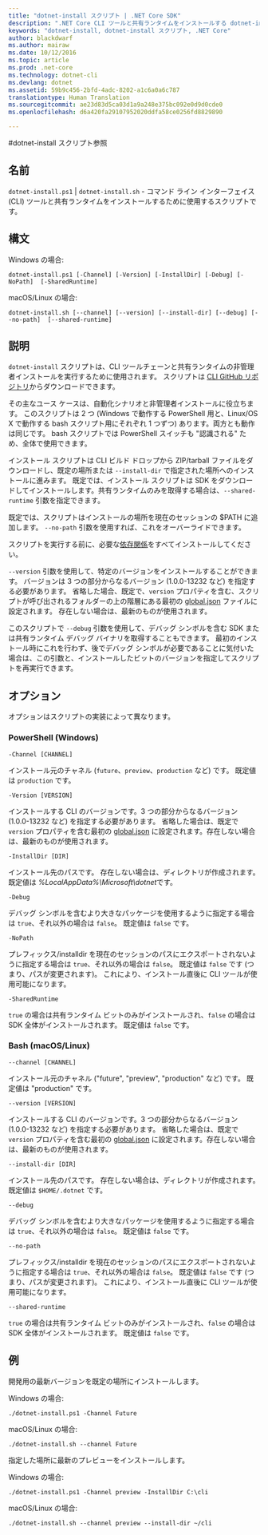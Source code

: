 ```yaml
---
title: "dotnet-install スクリプト | .NET Core SDK"
description: ".NET Core CLI ツールと共有ランタイムをインストールする dotnet-install スクリプトについて説明します。"
keywords: "dotnet-install, dotnet-install スクリプト, .NET Core"
author: blackdwarf
ms.author: mairaw
ms.date: 10/12/2016
ms.topic: article
ms.prod: .net-core
ms.technology: dotnet-cli
ms.devlang: dotnet
ms.assetid: 59b9c456-2bfd-4adc-8202-a1c6a0a6c787
translationtype: Human Translation
ms.sourcegitcommit: ae23d83d5ca03d1a9a248e375bc092e0d9d0cde0
ms.openlocfilehash: d6a420fa29107952020ddfa58ce0256fd8829890

---
```


#<a name="dotnet-install-scripts-reference"></a>dotnet-install スクリプト参照

## <a name="name"></a>名前
`dotnet-install.ps1` | `dotnet-install.sh` - コマンド ライン インターフェイス (CLI) ツールと共有ランタイムをインストールするために使用するスクリプトです。

## <a name="synopsis"></a>構文
Windows の場合:

`dotnet-install.ps1 [-Channel] [-Version]
    [-InstallDir] [-Debug] [-NoPath] 
    [-SharedRuntime]`

macOS/Linux の場合:

`dotnet-install.sh [--channel] [--version]
    [--install-dir] [--debug] [--no-path] 
    [--shared-runtime]`

## <a name="description"></a>説明
`dotnet-install` スクリプトは、CLI ツールチェーンと共有ランタイムの非管理者インストールを実行するために使用されます。 スクリプトは [CLI GitHub リポジトリ](https://github.com/dotnet/cli/tree/rel/1.0.0-preview2/scripts/obtain)からダウンロードできます。 

その主なユース ケースは、自動化シナリオと非管理者インストールに役立ちます。 このスクリプトは 2 つ (Windows で動作する PowerShell 用と、Linux/OS X で動作する bash スクリプト用にそれぞれ 1 つずつ) あります。両方とも動作は同じです。 bash スクリプトでは PowerShell スイッチも "認識される" ため、全体で使用できます。 

インストール スクリプトは CLI ビルド ドロップから ZIP/tarball ファイルをダウンロードし、既定の場所または `--install-dir` で指定された場所へのインストールに進みます。 既定では、インストール スクリプトは SDK をダウンロードしてインストールします。共有ランタイムのみを取得する場合は、`--shared-runtime` 引数を指定できます。 

既定では、スクリプトはインストールの場所を現在のセッションの $PATH に追加します。 `--no-path` 引数を使用すれば、これをオーバーライドできます。 

スクリプトを実行する前に、必要な[依存関係](https://github.com/dotnet/core/blob/master/Documentation/prereqs.md)をすべてインストールしてください。

`--version` 引数を使用して、特定のバージョンをインストールすることができます。 バージョンは 3 つの部分からなるバージョン (1.0.0-13232 など) を指定する必要があります。 省略した場合、既定で、`version` プロパティを含む、スクリプトが呼び出されるフォルダーの上の階層にある最初の [global.json](global-json.md) ファイルに設定されます。 存在しない場合は、最新のものが使用されます。

このスクリプトで `--debug` 引数を使用して、デバッグ シンボルを含む SDK または共有ランタイム デバッグ バイナリを取得することもできます。 最初のインストール時にこれを行わず、後でデバッグ シンボルが必要であることに気付いた場合は、この引数と、インストールしたビットのバージョンを指定してスクリプトを再実行できます。 

## <a name="options"></a>オプション
オプションはスクリプトの実装によって異なります。 

### <a name="powershell-windows"></a>PowerShell (Windows)
`-Channel [CHANNEL]`

インストール元のチャネル (`future`、`preview`、`production` など) です。 既定値は `production` です。

`-Version [VERSION]`

インストールする CLI のバージョンです。3 つの部分からなるバージョン (1.0.0-13232 など) を指定する必要があります。 省略した場合は、既定で `version` プロパティを含む最初の [global.json](global-json.md) に設定されます。存在しない場合は、最新のものが使用されます。     

`-InstallDir [DIR]`

インストール先のパスです。 存在しない場合は、ディレクトリが作成されます。 既定値は *%LocalAppData%\Microsoft\dotnet*です。

`-Debug`

デバッグ シンボルを含むより大きなパッケージを使用するように指定する場合は `true`、それ以外の場合は `false`。 既定値は `false` です。

`-NoPath`

プレフィックス/installdir を現在のセッションのパスにエクスポートされないように指定する場合は `true`、それ以外の場合は `false`。 既定値は `false` です (つまり、パスが変更されます)。 これにより、インストール直後に CLI ツールが使用可能になります。 

`-SharedRuntime`

`true` の場合は共有ランタイム ビットのみがインストールされ、`false` の場合は SDK 全体がインストールされます。 既定値は `false` です。

### <a name="bash-macoslinux"></a>Bash (macOS/Linux)
`--channel [CHANNEL]`

インストール元のチャネル ("future", "preview", "production" など) です。 既定値は "production" です。

`--version [VERSION]`

インストールする CLI のバージョンです。3 つの部分からなるバージョン (1.0.0-13232 など) を指定する必要があります。 省略した場合は、既定で `version` プロパティを含む最初の [global.json](global-json.md) に設定されます。存在しない場合は、最新のものが使用されます。     

`--install-dir [DIR]`

インストール先のパスです。 存在しない場合は、ディレクトリが作成されます。 既定値は `$HOME/.dotnet` です。

`--debug`

デバッグ シンボルを含むより大きなパッケージを使用するように指定する場合は `true`、それ以外の場合は `false`。 既定値は `false` です。

`--no-path`

プレフィックス/installdir を現在のセッションのパスにエクスポートされないように指定する場合は `true`、それ以外の場合は `false`。 既定値は `false` です (つまり、パスが変更されます)。 これにより、インストール直後に CLI ツールが使用可能になります。  

`--shared-runtime`

`true` の場合は共有ランタイム ビットのみがインストールされ、`false` の場合は SDK 全体がインストールされます。 既定値は `false` です。

## <a name="examples"></a>例

開発用の最新バージョンを既定の場所にインストールします。

Windows の場合:

`./dotnet-install.ps1 -Channel Future`

macOS/Linux の場合:

`./dotnet-install.sh --channel Future`

指定した場所に最新のプレビューをインストールします。

Windows の場合:

`./dotnet-install.ps1 -Channel preview -InstallDir C:\cli`

macOS/Linux の場合:

`./dotnet-install.sh --channel preview --install-dir ~/cli`



<!--HONumber=Jan17_HO3-->



